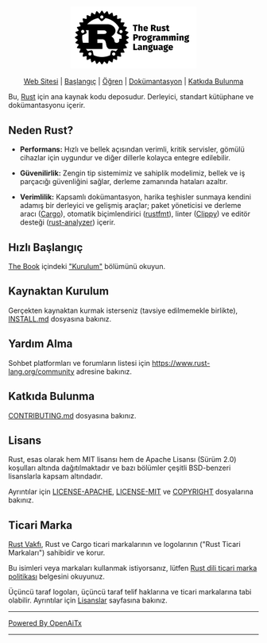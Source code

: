 <div align="center">
  <picture>
    <source media="(prefers-color-scheme: dark)" srcset="https://raw.githubusercontent.com/rust-lang/www.rust-lang.org/master/static/images/rust-social-wide-dark.svg">
    <source media="(prefers-color-scheme: light)" srcset="https://raw.githubusercontent.com/rust-lang/www.rust-lang.org/master/static/images/rust-social-wide-light.svg">
    <img alt="The Rust Programming Language: A language empowering everyone to build reliable and efficient software"
         src="https://raw.githubusercontent.com/rust-lang/www.rust-lang.org/master/static/images/rust-social-wide-light.svg"
         width="50%">
  </picture>

[Web Sitesi][Rust] | [Başlangıç] | [Öğren] | [Dokümantasyon] | [Katkıda Bulunma]
</div>

Bu, [Rust] için ana kaynak kodu deposudur. Derleyici, standart kütüphane ve dokümantasyonu içerir.

[Rust]: https://www.rust-lang.org/
[Başlangıç]: https://www.rust-lang.org/learn/get-started
[Öğren]: https://www.rust-lang.org/learn
[Dokümantasyon]: https://www.rust-lang.org/learn#learn-use
[Katkıda Bulunma]: CONTRIBUTING.md

## Neden Rust?

- **Performans:** Hızlı ve bellek açısından verimli, kritik servisler, gömülü cihazlar için uygundur ve diğer dillerle kolayca entegre edilebilir.

- **Güvenilirlik:** Zengin tip sistemimiz ve sahiplik modelimiz, bellek ve iş parçacığı güvenliğini sağlar, derleme zamanında hataları azaltır.

- **Verimlilik:** Kapsamlı dokümantasyon, harika teşhisler sunmaya kendini adamış bir derleyici ve gelişmiş araçlar; paket yöneticisi ve derleme aracı ([Cargo]), otomatik biçimlendirici ([rustfmt]), linter ([Clippy]) ve editör desteği ([rust-analyzer]) içerir.

[Cargo]: https://github.com/rust-lang/cargo
[rustfmt]: https://github.com/rust-lang/rustfmt
[Clippy]: https://github.com/rust-lang/rust-clippy
[rust-analyzer]: https://github.com/rust-lang/rust-analyzer

## Hızlı Başlangıç

[The Book] içindeki ["Kurulum"] bölümünü okuyun.

["Kurulum"]: https://doc.rust-lang.org/book/ch01-01-installation.html
[The Book]: https://doc.rust-lang.org/book/index.html

## Kaynaktan Kurulum

Gerçekten kaynaktan kurmak isterseniz (tavsiye edilmemekle birlikte), [INSTALL.md](INSTALL.md) dosyasına bakınız.

## Yardım Alma

Sohbet platformları ve forumların listesi için https://www.rust-lang.org/community adresine bakınız.

## Katkıda Bulunma

[CONTRIBUTING.md](CONTRIBUTING.md) dosyasına bakınız.

## Lisans

Rust, esas olarak hem MIT lisansı hem de Apache Lisansı (Sürüm 2.0) koşulları altında dağıtılmaktadır ve bazı bölümler çeşitli BSD-benzeri lisanslarla kapsam altındadır.

Ayrıntılar için [LICENSE-APACHE](LICENSE-APACHE), [LICENSE-MIT](LICENSE-MIT) ve [COPYRIGHT](COPYRIGHT) dosyalarına bakınız.

## Ticari Marka

[Rust Vakfı][rust-foundation], Rust ve Cargo ticari markalarının ve logolarının ("Rust Ticari Markaları") sahibidir ve korur.

Bu isimleri veya markaları kullanmak istiyorsanız, lütfen [Rust dili ticari marka politikası][trademark-policy] belgesini okuyunuz.

Üçüncü taraf logoları, üçüncü taraf telif haklarına ve ticari markalarına tabi olabilir. Ayrıntılar için [Lisanslar][policies-licenses] sayfasına bakınız.

[rust-foundation]: https://rustfoundation.org/
[trademark-policy]: https://rustfoundation.org/policy/rust-trademark-policy/
[policies-licenses]: https://www.rust-lang.org/policies/licenses


---


[Powered By OpenAiTx](https://github.com/OpenAiTx/OpenAiTx)


---